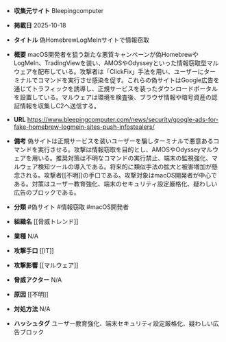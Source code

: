- **収集元サイト**
Bleepingcomputer

- **掲載日**
2025-10-18

- **タイトル**
偽HomebrewLogMeInサイトで情報窃取

- **概要**
macOS開発者を狙う新たな悪質キャンペーンが偽HomebrewやLogMeIn、TradingViewを装い、AMOSやOdysseyといった情報窃取型マルウェアを配布している。攻撃者は「ClickFix」手法を用い、ユーザーにターミナルでコマンドを実行させ感染を促す。これらの偽サイトはGoogle広告を通じてトラフィックを誘導し、正規サービスを装ったダウンロードポータルを設置している。マルウェアは環境を検査後、ブラウザ情報や暗号資産の認証情報を収集しC2へ送信する。

- **URL**
https://www.bleepingcomputer.com/news/security/google-ads-for-fake-homebrew-logmein-sites-push-infostealers/

- **備考**
偽サイトは正規サービスを装いユーザーを騙しターミナルで悪意あるコマンドを実行させる。攻撃は情報窃取を目的とし、AMOSやOdysseyマルウェアを用いる。推奨対策は不明なコマンドの実行禁止、端末の監視強化、マルウェア検知ツールの導入である。将来的に類似手法の拡大と被害増加が懸念される。攻撃者[[不明]]の手口である。攻撃対象はmacOS開発者が中心である。対策はユーザー教育強化、端末のセキュリティ設定厳格化、疑わしい広告のブロックである。

- **分類**
#偽サイト #情報窃取 #macOS開発者

- **組織名**
[[脅威トレンド]]

- **業種**
N/A

- **攻撃手口**
[[IT]]

- **攻撃影響**
[[マルウェア]]

- **脅威アクター**
N/A

- **原因**
[[不明]]

- **対処方法**
N/A

- **ハッシュタグ**
ユーザー教育強化、端末セキュリティ設定厳格化、疑わしい広告ブロック
